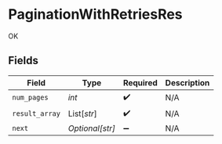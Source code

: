 # PaginationWithRetriesRes

OK


## Fields

| Field              | Type               | Required           | Description        |
| ------------------ | ------------------ | ------------------ | ------------------ |
| `num_pages`        | *int*              | :heavy_check_mark: | N/A                |
| `result_array`     | List[*str*]        | :heavy_check_mark: | N/A                |
| `next`             | *Optional[str]*    | :heavy_minus_sign: | N/A                |